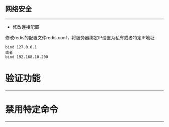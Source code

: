 ## 网络安全

---

* 修改连接配置

修改redis的配置文件redis.conf，将服务器绑定IP设置为私有或者特定IP地址

```Redis
bind 127.0.0.1
或者
bind 192.168.10.200
```

# 验证功能

---

# 禁用特定命令

---

## 




